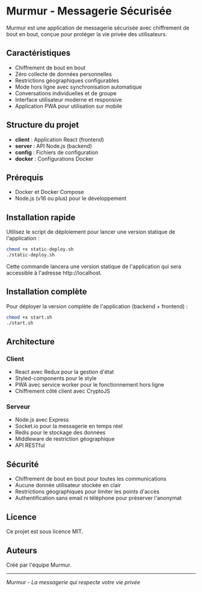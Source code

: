 # Murmur - Messagerie Sécurisée

Murmur est une application de messagerie sécurisée avec chiffrement de bout en bout, conçue pour protéger la vie privée des utilisateurs.

## Caractéristiques

- Chiffrement de bout en bout
- Zéro collecte de données personnelles
- Restrictions géographiques configurables
- Mode hors ligne avec synchronisation automatique
- Conversations individuelles et de groupe
- Interface utilisateur moderne et responsive
- Application PWA pour utilisation sur mobile

## Structure du projet

- **client** : Application React (frontend)
- **server** : API Node.js (backend)
- **config** : Fichiers de configuration
- **docker** : Configurations Docker

## Prérequis

- Docker et Docker Compose
- Node.js (v16 ou plus) pour le développement

## Installation rapide

Utilisez le script de déploiement pour lancer une version statique de l'application :

```bash
chmod +x static-deploy.sh
./static-deploy.sh
```

Cette commande lancera une version statique de l'application qui sera accessible à l'adresse http://localhost.

## Installation complète

Pour déployer la version complète de l'application (backend + frontend) :

```bash
chmod +x start.sh
./start.sh
```

## Architecture

### Client
- React avec Redux pour la gestion d'état
- Styled-components pour le style
- PWA avec service worker pour le fonctionnement hors ligne
- Chiffrement côté client avec CryptoJS

### Serveur
- Node.js avec Express
- Socket.io pour la messagerie en temps réel
- Redis pour le stockage des données
- Middleware de restriction géographique
- API RESTful

## Sécurité

- Chiffrement de bout en bout pour toutes les communications
- Aucune donnée utilisateur stockée en clair
- Restrictions géographiques pour limiter les points d'accès
- Authentification sans email ni téléphone pour préserver l'anonymat

## Licence

Ce projet est sous licence MIT.

## Auteurs

Créé par l'équipe Murmur.

---

*Murmur - La messagerie qui respecte votre vie privée*